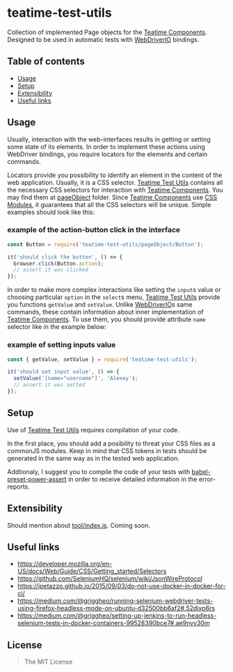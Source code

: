 teatime-test-utils
==================

Collection of implemented Page objects for the [Teatime Components](https://github.com/sullenor/teatime-components). Designed to be used in automatic tests with [WebDriverIO](http://webdriver.io/) bindings.


## Table of contents

- [Usage](#usage)
- [Setup](#setup)
- [Extensibility](#extensibility)
- [Useful links](#useful-links)


## Usage

Usually, interaction with the web-interfaces results in getting or setting some state of its elements. In order to implement these actions using WebDriver bindings, you require locators for the elements and certain commands.

Locators provide you possibility to identify an element in the content of the web application. Usually, it is a CSS selector. [Teatime Test Utils](https://github.com/sullenor/teatime-test-utils/) contains all the necessary CSS selectors for interaction with [Teatime Components](https://github.com/sullenor/teatime-components). You may find them at [pageObject](pageObject) folder. Since [Teatime Components](https://github.com/sullenor/teatime-components) use [CSS Modules](https://github.com/css-modules/css-modules), it guarantees that all the CSS selectors will be unique. Simple examples should look like this:


### example of the action-button click in the interface

```javascript
const Button = require('teatime-test-utils/pageObject/Button');

it('should click the button', () => {
  browser.click(Button.action);
  // assert it was clicked
});
```


In order to make more complex interactions like setting the `input`s value or choosing particular `option` in the `select`s menu, [Teatime Test Utils](https://github.com/sullenor/teatime-test-utils/) provide you functions `getValue` and `setValue`. Unlike [WebDriverIO](http://webdriver.io/)s same commands, these contain information about inner implementation of [Teatime Components](https://github.com/sullenor/teatime-components). To use them, you should provide attribute `name` selector like in the example below:


### example of setting inputs value

```javascript
const { getValue, setValue } = require('teatime-test-utils');

it('should set input value', () => {
  setValue('[name="username"]', 'Alexey');
  // assert it was setted
});
```


## Setup

Use of [Teatime Test Utils](https://github.com/sullenor/teatime-test-utils/) requires compilation of your code.

In the first place, you should add a posibility to threat your CSS files as a commonJS modules. Keep in mind that CSS tokens in tests should be generated in the same way as in the tested web application.

Addtionaly, I suggest you to compile the code of your tests with [babel-preset-power-assert](https://github.com/power-assert-js/babel-preset-power-assert#via-babelrc-recommended) in order to receive detailed information in the error-reports.


## Extensibility

Should mention about [tool/index.js](tool/index.js). Coming soon.


## Useful links

- https://developer.mozilla.org/en-US/docs/Web/Guide/CSS/Getting_started/Selectors
- https://github.com/SeleniumHQ/selenium/wiki/JsonWireProtocol
- https://jpetazzo.github.io/2015/09/03/do-not-use-docker-in-docker-for-ci/
- https://medium.com/@griggheo/running-selenium-webdriver-tests-using-firefox-headless-mode-on-ubuntu-d32500bb6af2#.52djxp6rs
- https://medium.com/@griggheo/setting-up-jenkins-to-run-headless-selenium-tests-in-docker-containers-99528390bce7#.ae9nyy30m


## License

> The MIT License
